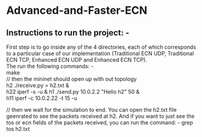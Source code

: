 # Advanced-and-Faster-ECN
## Instructions to run the project: -
First step is to go inside any of the 4 directories, each of which corresponds to a particular case of our implementation (Traditional ECN UDP, Traditional ECN TCP, Enhanced ECN UDP and Enhanced ECN TCP).  
The run the following commands: -  
make  
// then the mininet should open up with out topology  
h2 ./receive.py > h2.txt &  
h22 iperf -s -u &
h1 ./send.py 10.0.2.2 "Hello h2" 50 &  
h11 iperf -c 10.0.2.22 -t 15 -u  
  
// then we wait for the simulation to end. You can open the h2.txt file geenrated to see the packets received at h2. And if you want to just see the tos or ecn fields of the packets received, you can run the command: - grep tos h2.txt  
